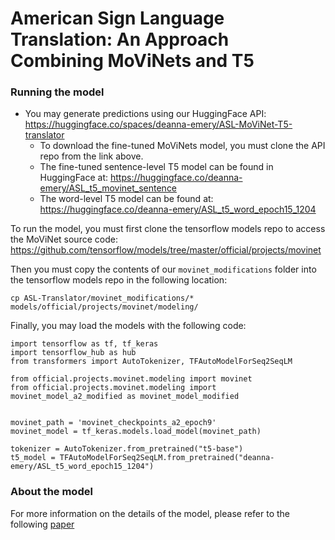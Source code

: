 # American Sign Language Translation: An Approach Combining MoViNets and T5

### Running the model

- You may generate predictions using our HuggingFace API: https://huggingface.co/spaces/deanna-emery/ASL-MoViNet-T5-translator
    - To download the fine-tuned MoViNets model, you must clone the API repo from the link above.
    - The fine-tuned sentence-level T5 model can be found in HuggingFace at: https://huggingface.co/deanna-emery/ASL_t5_movinet_sentence
    - The word-level T5 model can be found at: https://huggingface.co/deanna-emery/ASL_t5_word_epoch15_1204

To run the model, you must first clone the tensorflow models repo to access the MoViNet source code: https://github.com/tensorflow/models/tree/master/official/projects/movinet

Then you must copy the contents of our `movinet_modifications` folder into the tensorflow models repo in the following location:
```
cp ASL-Translator/movinet_modifications/* models/official/projects/movinet/modeling/
```

Finally, you may load the models with the following code:

```
import tensorflow as tf, tf_keras
import tensorflow_hub as hub
from transformers import AutoTokenizer, TFAutoModelForSeq2SeqLM

from official.projects.movinet.modeling import movinet
from official.projects.movinet.modeling import movinet_model_a2_modified as movinet_model_modified


movinet_path = 'movinet_checkpoints_a2_epoch9'
movinet_model = tf_keras.models.load_model(movinet_path)

tokenizer = AutoTokenizer.from_pretrained("t5-base")
t5_model = TFAutoModelForSeq2SeqLM.from_pretrained("deanna-emery/ASL_t5_word_epoch15_1204")
```


### About the model

For more information on the details of the model, please refer to the following [paper](https://github.com/deanna-emery/ASL-Translator/blob/9b000d39ef8d35c8334941c97d620005bd8c6f62/American_Sign_Language_Translation.pdf)